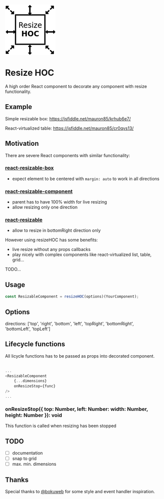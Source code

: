 <img src="resizehoc-logo.png" width="164" height="164" />

# Resize HOC

A high order React component to decorate any component with resize functionality.

## Example

Simple resizable box:
https://jsfiddle.net/mauron85/krhub6e7/

React-virtualized table:
https://jsfiddle.net/mauron85/cr0qvs13/

## Motivation

There are severe React components with similar functionality:

### [react-resizable-box](https://github.com/bokuweb/react-resizable-box)

* expect element to be centered with `margin: auto` to work in all directions

### [react-resizable-component](https://github.com/wongherlung/react-resizable-component)

* parent has to have 100% width for live resizing
* allow resizing only one direction

### [react-resizable](https://github.com/STRML/react-resizable)

* allow to resize in bottomRight direction only

However using resizeHOC has some benefits:

* live resize without any props callbacks
* play nicely with complex components like react-virtualized list, table, grid...

TODO...

## Usage

``` javascript
const ResizableComponent = resizeHOC(options)(YourComponent);
```

## Options

directions: ['top', 'right', 'bottom', 'left', 'topRight', 'bottomRight', 'bottomLeft', 'topLeft']

## Lifecycle functions

All licycle functions has to be passed as props into decorated component.

``` javascript

...
<ResizableComponent
	{...dimensions}
	onResizeStop={func}
/>
...
```

### onResizeStop({ top: Number, left: Number: width: Number, height: Number }): void

This function is called when resizing has been stopped


## TODO

- [ ] documentation
- [ ] snap to grid
- [ ] max. min. dimensions

## Thanks

Special thanks to [@bokuweb](https://github.com/bokuweb) for some style and event handler inspiration.
